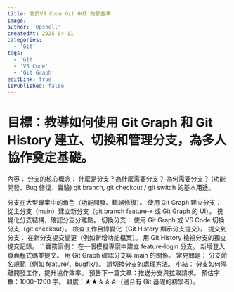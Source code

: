 ```yaml
---
title: 關於VS Code Git GUI 的那些事
image:
author: 'Opshell'
createdAt: 2025-04-11
categories:
  - 'Git'
tags:
  - 'Git'
  - 'VS Code'
  - 'Git Graph'
editLink: true
isPublished: false
---
```


# 目標：教導如何使用 Git Graph 和 Git History 建立、切換和管理分支，為多人協作奠定基礎。
內容：
分支的核心概念：
什麼是分支？為什麼需要分支？
為何需要分支？ (功能開發、Bug 修復、實驗)
git branch, git checkout / git switch 的基本用途。

分支在大型專案中的角色（功能開發、錯誤修復）。
使用 Git Graph 建立分支：
從主分支（main）建立新分支（git branch feature-x 或 Git Graph 的 UI）。
視覺化分支結構，確認分支分離點。
切換分支：
使用 Git Graph 或 VS Code 切換分支（git checkout）。
檢查工作目錄變化（Git History 顯示分支提交）。
提交到分支：
在新分支提交變更（例如新增功能檔案）。
用 Git History 檢視分支的獨立提交記錄。 ˊ˙
實務案例：
在一個模擬專案中建立 feature-login 分支。
新增登入頁面程式碼並提交。
用 Git Graph 確認分支與 main 的關係。
常見問題：
分支命名規範（例如 feature/、bugfix/）。
誤切換分支的處理方法。
小結：
分支如何隔離開發工作，提升協作效率。
預告下一篇文章：推送分支與拉取請求。
預估字數：1000-1200 字。
難度：★★☆☆☆（適合有 Git 基礎的初學者）。
